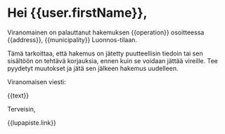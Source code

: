 # Hei {{user.firstName}},

Viranomainen on palauttanut hakemuksen {{operation}} osoitteessa {{address}}, {{municipality}} Luonnos-tilaan.

Tämä tarkoittaa, että hakemus on jätetty puutteellisin tiedoin tai sen sisältöön on tehtävä korjauksia, ennen kuin se voidaan jättää vireille. Tee pyydetyt muutokset ja jätä sen jälkeen hakemus uudelleen.

Viranomaisen viesti:

{{text}}

Terveisin,

{{lupapiste.link}}
